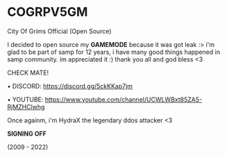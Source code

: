 # COGRPV5GM
City Of Grims Official (Open Source)

I decided to open source my **GAMEMODE** because it was got leak :>
i'm glad to be part of samp for 12 years, i have many good things 
happened in samp community. im appreciated it :) thank you all and god bless <3

CHECK MATE!

• DISCORD: https://discord.gg/5ckKKap7jm 

• YOUTUBE: https://www.youtube.com/channel/UCWLWBxt85ZA5-RjMZHClwhg

Once againm, i'm HydraX the legendary ddos attacker <3

**SIGNING OFF**

(2009 - 2022)
